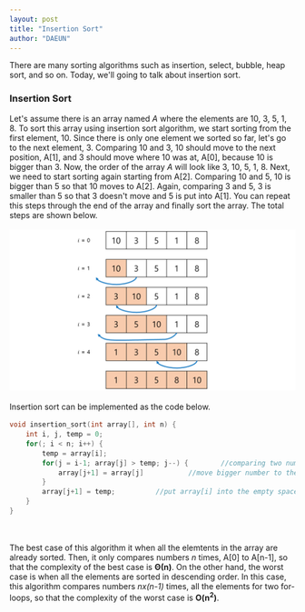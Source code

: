 ```yaml
---
layout: post
title: "Insertion Sort"
author: "DAEUN"
---
```


There are many sorting algorithms such as insertion, select, bubble, heap sort, and so on. Today, we'll going to talk about insertion sort.
<br>
### Insertion Sort
Let's assume there is an array named _A_ where the elements are 10, 3, 5, 1, 8. To sort this array using insertion sort algorithm, we start sorting from the first element, 10. Since there is only one element we sorted so far, let's go to the next element, 3. Comparing 10 and 3, 10 should move to the next position, A[1], and 3 should move where 10 was at, A[0], because 10 is bigger than 3. Now, the order of the array _A_ will look like 3, 10, 5, 1, 8. Next, we need to start sorting again starting from A[2]. Comparing 10 and 5, 10 is bigger than 5 so that 10 moves to A[2]. Again, comparing 3 and 5, 3 is smaller than 5 so that 3 doesn't move and 5 is put into A[1]. You can repeat this steps through the end of the array and finally sort the array. The total steps are shown below.
<br><br>
![insertion sort](/assets/images/insertion_sort.PNG)
<br><br>
Insertion sort can be implemented as the code below.
<br>
```c++
void insertion_sort(int array[], int n) {
	int i, j, temp = 0;
	for(; i < n; i++) {
		temp = array[i];
		for(j = i-1; array[j] > temp; j--) {		//comparing two numbers in array
			array[j+1] = array[j]			//move bigger number to the right
		}
		array[j+1] = temp;			//put array[i] into the empty space
	}
}
```
<br><br>
The best case of this algorithm it when all the elemtents in the array are already sorted. Then, it only compares numbers _n_ times, A[0] to A[n-1], so that the complexity of the best case is **&Theta;(n)**. On the other hand, the worst case is when all the elements are sorted in descending order. In this case, this algorithm compares numbers _nx(n-1)_ times, all the elements for two for-loops, so that the complexity of the worst case is **O(n<sup>2</sup>)**.